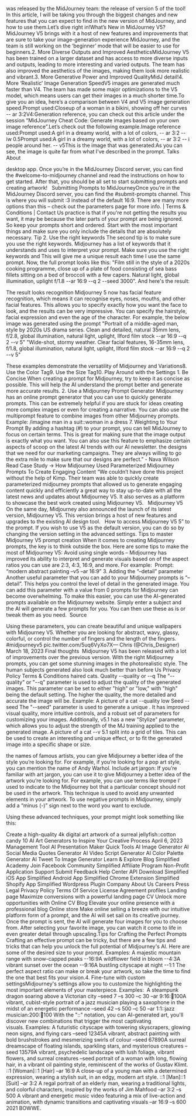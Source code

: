 was released by the MidJourney team: the release of version 5 of the tool! In this article, I will be taking you through the biggest changes and new features that you can expect to find in the new version of MidJourney, and how to use them.Let’s dive right in!What’s New in MidJourney V5?MidJourney V5 brings with it a host of new features and improvements that are sure to take your image-generation experience
MidJourney, and the team is still working on the ‘beginner’ mode that will be easier to use for beginners.2. More Diverse Outputs and Improved AestheticsMidJourney V5 has been trained on a larger dataset and has access to more diverse inputs and outputs, leading to more interesting and varied outputs. The team has also improved the aesthetics of the images, making them look more realistic and vibrant.3. More Generative Power and Improved QualityMidJ
detail!4. More ‘Realistic’ Image Generation SpeedV5 images are generated much faster than V4. The team has made some major optimizations to the V5 model, which means users can get their images in a much shorter time.To give you an idea, here’s a comparison between V4 and V5 image generation speed.Prompt used:Closeup of a woman in a bikini, showing off her curves -- ar 3:2V4:Generation
reference, you can check out this article under the session “MidJourney Cheat Code: Generate images based on your own image reference”.Let’s check out the following example.Image reference used:Prompt used:A girl in a dreamy world, with a lot of colors, -- ar 3:2 -- iw 0.5Prompt used:A girl in a dreamy world, with a lot of colors, -- ar 3:2 -- i
people around her. -- v5This is the image that was generated:As you can see, the image is quite far from what I’ve described in the prompt.
Talks About

desktop app.  Once you’re in the MidJourney Discord server, you can find the #welcome-to-midjourney channel and read the instructions on how to get started.  After that, you should be all set to start submitting prompts and creating artwork!      Submitting Prompts to MidJourneyOnce you’re in the MidJourney Discord server, you can find the #submit-prompts channel. This is where you will submit
:3 instead of the default 16:9. There are many more options than this – check out the parameters page for more info.
| Terms & Conditions | Contact Us
practice is that if you're not getting the results you want, it may be because the later parts of your prompt are being ignored. So keep your prompts short and ordered. Start with the most important things and make sure you only include the details that are absolutely necessary. Tip 2. Use the right keywords The second tip is to make sure you use the right keywords. Midjourney has a list of keywords that it understands and uses to interpret your prompt. Make sure you use the right keywords and
This will give me a unique result each time I use the same prompt. Now, the full prompt looks like this: "Film still in the style of a 2020s cooking programme, close up of a plate of food consisting of sea bass fillets sitting on a bed of broccoli with a few capers. Natural light, global illumination, uplight f/1.8 --ar 16:9 --q 2 --seed 3000".  And here's the result: 

The result looks
recognition Midjourney 5 now has facial feature recognition, which means it can recognise eyes, noses, mouths, and other facial features. This allows you to specify exactly how you want the face to look, and the results can be very impressive. You can specify the hairstyle, facial expression and even the age of the character. For example, the below image was generated using the prompt "Portrait of a middle-aged man, style by 2020s US drama series. Clean and detailed, natural
35mm lens, f/2.8, global illumination, natural light, uplight, Ilford film stock --ar 16:9 --q 2 --v 5" "Wide-shot, stormy weather. Clear facial features, 16-35mm lens, f/1.8, global illumination, natural light, uplight, Ilford film stock --ar 16:9 --q 2 --v 5" 

These examples demonstrate the versatility of Midjourney and
Variations8. Use the Color Tag9. Use the Size Tag10. Play Around with the Settings  1. Be Concise  When creating a prompt for Midjourney, try to keep it as concise as possible. This will help the AI understand the prompt better and generate more accurate results.  2. Use a Midjourney Prompt Generator  Midjourney has an online prompt generator that you can use to quickly generate prompts. This can be extremely helpful if you are stuck for ideas
creating more complex images or even for creating a narrative. You can also use the multiprompt feature to combine images from other Midjourney prompts. Example:  /imagine man in a suit::woman in a dress 7. Weighting to Your Prompt By adding a hashtag (#) to your prompt, you can tell MidJourney to focus on certain terms. This is great for making sure that the image output is exactly what you want. You can also use this feature to emphasize certain aspects of
scoop on the latest AI trends with our AI newsletter.
the designs that we need for our marketing campaigns. They are always willing to go the extra mile to make sure that our designs are perfect.”  - Nava Wilson  Read Case Study →    How Midjourney Used Parameterized Midjourney Prompts To Create Engaging Content “We couldn’t have done this project without the help of Kimp. Their team was able to quickly create parameterized midjourney prompts that allowed us to generate engaging content quickly and efficiently
a great way to stay up-to-date with all the latest news and updates about Midjourney V5. It also serves as a platform to showcase the best work created using Midjourney V5.   Midjourney V5  On the same day, Midjourney also announced the launch of its latest version, Midjourney V5. This version brings a host of new features and upgrades to the existing AI design tool.   How to access Midjourney V5
5” to the prompt.  If you wish to use V5 as the default version, you can do so by changing the version setting in the advanced settings.  Tips to master Midjourney V5 prompt creation  When it comes to creating Midjourney prompts, the key is to think outside the box. Here are some tips to make the most of Midjourney V5:  Avoid using single words – Midjourney has improved its ability to interpret and generate visuals based on
of the aspect ratios you can use are 2:3, 4:3, 16:9, and more. For example:  Prompt: “modern abstract painting –v5 –ar 16:9” 3. Adding the “–detail” parameter  Another useful parameter that you can add to your Midjourney prompts is “–detail”. This helps you control the level of detail in the generated image. You can add this parameter with a value from 0
prompts for Midjourney can become overwhelming. To make this easier, you can use the AI-generated prompts available on the Midjourney website. Simply enter a subject and the AI will generate a few prompts for you. You can then use these as is or tweak them as you need.   Source 

Using these parameters, you can create beautiful and unique wallpapers with Midjourney V5. Whether you are looking for abstract, wavy, glassy, colorful, or
control the number of fingers and the length of the fingers. #midjourneyv5 pic.twitter.com/5uq6VyXo7X— Chris (@Chris_Designer) March 18, 2023  Final thoughts  Midjourney V5 has been released with a lot of improvements over the previous version. With the right Midjourney prompts, you can get some stunning images in the photorealistic style. The human subjects generated also look much better than before
Us Privacy Policy Terms & Conditions
haired cats. Quality  --quality or --q  The "--quality" or "--q" parameter is used to adjust the quality of the generated images. This parameter can be set to either "high" or "low," with "high" being the default setting. The higher the quality, the more detailed and accurate the image will be. Example:   A picture of a cat --quality low  Seed  --seed  The "--seed" parameter is used to generate a unique
. It has improved visual quality, more intuitive controls, and a robust set of parameters for customizing your images. Additionally, v5.1 has a new "Stylize" parameter, which allows you to adjust the strength of the MJ training applied to the generated image.   A picture of a cat --v 5.1
split into a grid of tiles. This can be used to create an interesting and unique effect, or to fit the generated image into a specific shape or size.

the names of famous artists, you can give Midjourney a better idea of the style you’re looking for. For example, if you’re looking for a pop art style, you can mention the name of Andy Warhol. Include art jargon: If you’re familiar with art jargon, you can use it to give Midjourney a better idea of the artwork you’re looking for. For example, you can use terms like trompe l’
used to indicate to the Midjourney bot that a particular concept should not be used in the artwork. This technique is used to avoid any unwanted elements in your artwork. To use negative prompts in Midjourney, simply add a “minus (-)” sign next to the word you want to exclude. 

Using these advanced techniques, your prompt might look something like this:

Create a high-quality 4k digital art artwork of a surreal jellyfish::cotton candy
10 AI Art Generators to Inspire Your Creative Process  April 6, 2023
Management Tool AI Presentation Maker  Quick Tools AI Image Generator AI Social Media Quotes Generator AI Video Script Generator AI Color Palette Generator AI Tweet To Image Generator  Learn & Explore Blog Simplified Academy Join Facebook Community Simplified Affiliate Program Non-Profit Application  Support Submit Feedback Help Center API Download Simplified iOS App Simplified Android App Simplified Chrome Extension Simplified Shopify App Simplified Wordpress Plugin  Company About Us Careers Press  Legal Privacy Policy Terms Of Service License Agreement
profiles       Landing page  Maximize conversions with a powerful landing page       CV  Unlock more opportunities with Online CV        Blog  Elevate your online presence with a professional blog       Online store  Make online selling a breeze with our intuitive platform
form of a prompt, and the AI will set sail on its creative journey. Once the prompt is sent, the AI will generate four images for you to choose from. After selecting your favorite image, you can watch it come to life in even greater detail through upscaling.Tips for Crafting the Perfect Prompts   Crafting an effective prompt can be tricky, but there are a few tips and tricks that can help you unlock the full potential of Midjourney's AI. Here are some of
the desired size to your prompt. Examples: A majestic mountain range with snow-capped peaks --16:9A wildflower field in bloom --4:3A vibrant sunset over the ocean --9:16A bustling cityscape at night --1:1 The perfect aspect ratio can make or break your artwork, so take the time to find the one that best fits your vision.4. Fine-tune with custom settingsMidjourney's settings allow you to customize the
highlighting the most important elements of your masterpiece. Examples:  A steampunk dragon soaring above a Victorian city –seed 7 –s 300 –c 30 –ar 9:16::dragon:100A vibrant, cubist-style portrait of a jazz musician playing a saxophone in the midst of an energetic performance –seed 42 –s 500 –c 50 –ar 1:1::jazz musician:200::saxophone:100 With the "::" notation, you can
AI-generated art, you'll discover new combinations that trigger the most captivating visuals. Examples: A futuristic cityscape with towering skyscrapers, glowing neon signs, and flying cars –seed 12345A vibrant, abstract painting with bold brushstrokes and mesmerizing swirls of colour –seed 67890A surreal dreamscape of floating islands, sparkling stars, and mysterious creatures –seed 13579A vibrant, psychedelic landscape with lush foliage, vibrant flowers, and surreal creatures –seed
portrait of a woman with long, flowing hair, in a vibrant oil painting style, reminiscent of the works of Gustav Klimt. ::1 [Woman]::1 [Hair] –ar 16:9 A close-up of a young man with a determined expression, wearing a stylish suit, in an edgy, modern art style. ::1 [Man]::1 [Suit] –ar 3:2 A regal portrait of an elderly man, wearing a traditional
lights, and colorful characters, inspired by the works of Jim Mahfood –ar 3:2 –s 500 A vibrant and energetic music video featuring a mix of live-action and animation, with dynamic transitions and captivating visuals –ar 16:9 –s 600
2021
BOWWE.